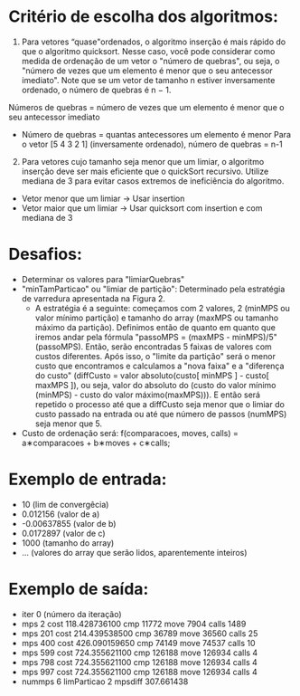 # Critério de escolha dos algoritmos:
1. Para vetores “quase"ordenados, o algoritmo inserção é mais rápido do que o algoritmo
quicksort. Nesse caso, você pode considerar como medida de ordenação de um vetor
o "número de quebras", ou seja, o "número de vezes que um elemento é menor que o
seu antecessor imediato". Note que se um vetor de tamanho n estiver inversamente
ordenado, o número de quebras é n − 1.

Números de quebras = número de vezes que um elemento é menor que o seu antecessor imediato
- Número de quebras = quantas antecessores um elemento é menor
Para o vetor [5 4 3 2 1] (inversamente ordenado), número de quebras = n-1 

2. Para vetores cujo tamanho seja menor que um limiar, o algoritmo inserção deve
ser mais eficiente que o quickSort recursivo. Utilize mediana de 3 para evitar casos
extremos de ineficiência do algoritmo.

- Vetor menor que um limiar -> Usar insertion
- Vetor maior que um limiar -> Usar quicksort com insertion e com mediana de 3

# Desafios:
- Determinar os valores para "limiarQuebras"
- "minTamParticao" ou "limiar de partição": Determinado pela estratégia de varredura apresentada na Figura 2.
  - A estratégia é a seguinte: começamos com 2 valores, 2 (minMPS ou valor mínimo partição) e tamanho do array (maxMPS ou tamanho máximo da partição). Definimos então de quanto em quanto que iremos andar pela fórmula "passoMPS = (maxMPS - minMPS)/5" (passoMPS). Então, serão encontradas 5 faixas de valores com custos diferentes. Após isso, o "limite da partição" será o menor custo que encontramos e calculamos a "nova faixa" e a "diferença do custo" (diffCusto = valor absoluto(custo[ minMPS ] - custo[ maxMPS ]), ou seja, valor do absoluto do (custo do valor mínimo (minMPS) - custo do valor máximo(maxMPS))). E então será repetido o processo até que a diffCusto seja menor que o limiar do custo passado na entrada ou até que número de passos (numMPS) seja menor que 5.
- Custo de ordenação será: f(comparacoes, moves, calls) = a∗comparacoes + b∗moves + c∗calls;

# Exemplo de entrada:
- 10 (lim de convergêcia)
- 0.012156 (valor de a)
- -0.00637855 (valor de b)
- 0.0172897 (valor de c)
- 1000 (tamanho do array)
- ... (valores do array que serão lidos, aparentemente inteiros)

# Exemplo de saída:
- iter 0 (número da iteração)
- mps 2 cost 118.428736100 cmp 11772 move 7904 calls 1489
- mps 201 cost 214.439538500 cmp 36789 move 36560 calls 25
- mps 400 cost 426.090159650 cmp 74149 move 74537 calls 10
- mps 599 cost 724.355621100 cmp 126188 move 126934 calls 4
- mps 798 cost 724.355621100 cmp 126188 move 126934 calls 4
- mps 997 cost 724.355621100 cmp 126188 move 126934 calls 4
- nummps 6 limParticao 2 mpsdiff 307.661438